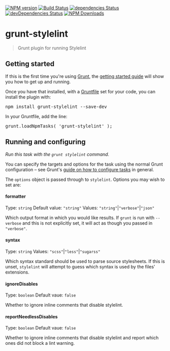 [![NPM version](https://badge.fury.io/js/grunt-stylelint.svg)](http://badge.fury.io/js/grunt-stylelint)
[![Build Status](https://travis-ci.org/wikimedia/grunt-stylelint.svg?branch=master)](https://travis-ci.org/wikimedia/grunt-stylelint)
[![dependencies Status](https://david-dm.org/wikimedia/grunt-stylelint/status.svg)](https://david-dm.org/wikimedia/grunt-stylelint)
[![devDependencies Status](https://david-dm.org/wikimedia/grunt-stylelint/dev-status.svg)](https://david-dm.org/wikimedia/grunt-stylelint?type=dev)
[![NPM Downloads](https://img.shields.io/npm/dm/grunt-stylelint.svg)](https://www.npmjs.org/package/grunt-stylelint)

# grunt-stylelint
> Grunt plugin for running Stylelint

Getting started
--------------------

If this is the first time you're using [Grunt](http://gruntjs.com/), the [getting started guide](http://gruntjs.com/getting-started) will show you how to get up and running.

Once you have that installed, with a [Gruntfile](http://gruntjs.com/sample-gruntfile) set for your code, you can install the plugin with:

<pre lang=shell>
npm install grunt-stylelint --save-dev
</pre>

In your Gruntfile, add the line:

<pre lang=js>
grunt.loadNpmTasks( 'grunt-stylelint' );
</pre>

Running and configuring
--------------------

_Run this task with the `grunt stylelint` command._

You can specify the targets and options for the task using the normal Grunt configuration – see Grunt's [guide on how to configure tasks](http://gruntjs.com/configuring-tasks) in general.

The `options` object is passed through to `stylelint`. Options you may wish to set are:

#### formatter
Type: `string`
Default value: `"string"`
Values: `"string"`|`"verbose"`|`"json"`

Which output format in which you would like results. If `grunt` is run with `--verbose` and this is not explicitly set, it will act as though you passed in `"verbose"`.

#### syntax
Type: `string`
Values: `"scss"`|`"less"`|`"sugarss"`

Which syntax standard should be used to parse source stylesheets. If this is unset, `stylelint` will attempt to guess which syntax is used by the files' extensions.

#### ignoreDisables
Type: `boolean`
Default vaue: `false`

Whether to ignore inline comments that disable stylelint.

#### reportNeedlessDisables
Type: `boolean`
Default vaue: `false`

Whether to ignore inline comments that disable stylelint and report which ones did not block a lint warning.
